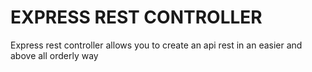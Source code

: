 # EXPRESS REST CONTROLLER

Express rest controller allows you to create an api rest in an easier and above all orderly way
